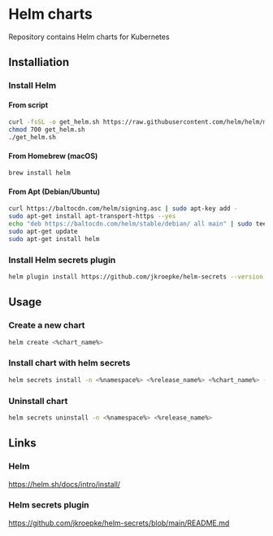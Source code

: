 # Helm charts
Repository contains Helm charts for Kubernetes
## Installiation
### Install Helm
#### From script
```bash
curl -fsSL -o get_helm.sh https://raw.githubusercontent.com/helm/helm/main/scripts/get-helm-3
chmod 700 get_helm.sh
./get_helm.sh
```
#### From Homebrew (macOS)
```bash
brew install helm
```
#### From Apt (Debian/Ubuntu)
```bash
curl https://baltocdn.com/helm/signing.asc | sudo apt-key add -
sudo apt-get install apt-transport-https --yes
echo "deb https://baltocdn.com/helm/stable/debian/ all main" | sudo tee /etc/apt/sources.list.d/helm-stable-debian.list
sudo apt-get update
sudo apt-get install helm
```
### Install Helm secrets plugin
```bash
helm plugin install https://github.com/jkroepke/helm-secrets --version v3.9.1
```
## Usage
### Create a new chart
```bash
helm create <%chart_name%>
```
### Install chart with helm secrets
```bash
helm secrets install -n <%namespace%> <%release_name%> <%chart_name%> -f  secrets.yaml
```
### Uninstall chart
```bash
helm secrets uninstall -n <%namespace%> <%release_name%>
```
## Links
### Helm 
https://helm.sh/docs/intro/install/
### Helm secrets plugin
https://github.com/jkroepke/helm-secrets/blob/main/README.md
